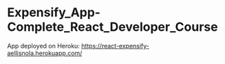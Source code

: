 # Expensify_App-Complete_React_Developer_Course

App deployed on Heroku: https://react-expensify-aellisnola.herokuapp.com/


